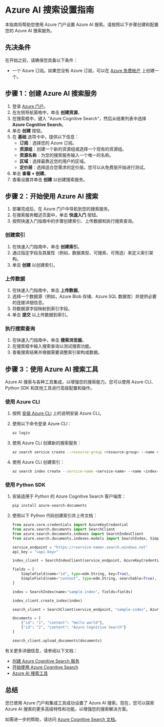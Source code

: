 # Azure AI 搜索设置指南

本指南将帮助您使用 Azure 门户设置 Azure AI 搜索。请按照以下步骤创建和配置您的 Azure AI 搜索服务。

## 先决条件

在开始之前，请确保您具备以下条件：

- 一个 Azure 订阅。如果您没有 Azure 订阅，可以在 [Azure 免费帐户](https://azure.microsoft.com/free/?wt.mc_id=studentamb_258691) 上创建一个。

## 步骤 1：创建 Azure AI 搜索服务

1. 登录 [Azure 门户](https://portal.azure.com/?wt.mc_id=studentamb_258691)。
2. 在左侧导航窗格中，单击 **创建资源**。
3. 在搜索框中，键入 "Azure Cognitive Search"，然后从结果列表中选择 **Azure Cognitive Search**。
4. 单击 **创建** 按钮。
5. 在 **基础** 选项卡中，提供以下信息：
   - **订阅**：选择您的 Azure 订阅。
   - **资源组**：创建一个新的资源组或选择一个现有的资源组。
   - **资源名称**：为您的搜索服务输入一个唯一的名称。
   - **区域**：选择最靠近您的用户的区域。
   - **定价层**：选择适合您需求的定价层。您可以从免费层开始进行测试。
6. 单击 **查看 + 创建**。
7. 查看设置并单击 **创建** 以创建搜索服务。

## 步骤 2：开始使用 Azure AI 搜索

1. 部署完成后，在 Azure 门户中导航到您的搜索服务。
2. 在搜索服务概述页面中，单击 **快速入门** 按钮。
3. 按照快速入门指南中的步骤创建索引、上传数据和执行搜索查询。

### 创建索引

1. 在快速入门指南中，单击 **创建索引**。
2. 通过指定字段及其属性（例如，数据类型、可搜索、可筛选）来定义索引架构。
3. 单击 **创建** 以创建索引。

### 上传数据

1. 在快速入门指南中，单击 **上传数据**。
2. 选择一个数据源（例如，Azure Blob 存储、Azure SQL 数据库）并提供必要的连接详细信息。
3. 将数据源字段映射到索引字段。
4. 单击 **提交** 以上传数据到索引。

### 执行搜索查询

1. 在快速入门指南中，单击 **搜索浏览器**。
2. 在搜索框中输入搜索查询以测试搜索功能。
3. 查看搜索结果并根据需要调整索引架构或数据。

## 步骤 3：使用 Azure AI 搜索工具

Azure AI 搜索与各种工具集成，以增强您的搜索能力。您可以使用 Azure CLI、Python SDK 和其他工具进行高级配置和操作。

### 使用 Azure CLI

1. 按照 [安装 Azure CLI](https://learn.microsoft.com/zh-CN/cli/azure/install-azure-cli?wt.mc_id=studentamb_258691) 上的说明安装 Azure CLI。
2. 使用以下命令登录 Azure CLI：

   ```bash
   az login
   ```

3. 使用 Azure CLI 创建新的搜索服务：

   ```bash
   az search service create --resource-group <resource-group> --name <service-name> --sku Free
   ```

4. 使用 Azure CLI 创建索引：

   ```bash
   az search index create --service-name <service-name> --name <index-name> --fields "field1:type, field2:type"
   ```

### 使用 Python SDK

1. 安装适用于 Python 的 Azure Cognitive Search 客户端库：

   ```bash
   pip install azure-search-documents
   ```
2. 使用以下 Python 代码创建索引并上传文档：

   ```python
   from azure.core.credentials import AzureKeyCredential
   from azure.search.documents import SearchClient
   from azure.search.documents.indexes import SearchIndexClient
   from azure.search.documents.indexes.models import SearchIndex, SimpleField, edm

   service_endpoint = "https://<service-name>.search.windows.net"
   api_key = "<api-key>"

   index_client = SearchIndexClient(service_endpoint, AzureKeyCredential(api_key))

   fields = [
       SimpleField(name="id", type=edm.String, key=True),
       SimpleField(name="content", type=edm.String, searchable=True),
   ]

   index = SearchIndex(name="sample-index", fields=fields)

   index_client.create_index(index)

   search_client = SearchClient(service_endpoint, "sample-index", AzureKeyCredential(api_key))

   documents = [
       {"id": "1", "content": "Hello world"},
       {"id": "2", "content": "Azure Cognitive Search"}
   ]

   search_client.upload_documents(documents)
   ```

有关更多详细信息，请参阅以下文档：

- [创建 Azure Cognitive Search 服务](https://learn.microsoft.com/zh-cn/azure/search/search-create-service-portal?wt.mc_id=studentamb_258691)
- [开始使用 Azure Cognitive Search](https://learn.microsoft.com/zh-cn/azure/search/search-get-started-portal?wt.mc_id=studentamb_258691)
- [Azure AI 搜索工具](https://learn.microsoft.com/zh-cn/azure/ai-services/agents/how-to/tools/azure-ai-search?tabs=azurecli%2Cpython&pivots=code-examples?wt.mc_id=studentamb_258691)

## 总结

您已使用 Azure 门户和集成工具成功设置了 Azure AI 搜索。现在，您可以探索 Azure AI 搜索的更多高级特性和功能，以增强您的搜索解决方案。

如需进一步的帮助，请访问 [Azure Cognitive Search 文档](https://learn.microsoft.com/zh-cn/azure/search/?wt.mc_id=studentamb_258691)。

